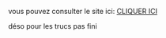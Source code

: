 vous pouvez consulter le site ici: [CLIQUER ICI](https://nuit-de-l-info-2022-final.pages.dev/)

déso pour les trucs pas fini
